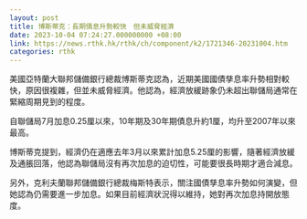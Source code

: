 ```yaml
---
layout: post
title: 博斯蒂克：長期債息升勢較快　但未威脅經濟
date: 2023-10-04 07:24:27.000000000 +08:00
link: https://news.rthk.hk/rthk/ch/component/k2/1721346-20231004.htm
categories: rthk
---
```


美國亞特蘭大聯邦儲備銀行總裁博斯蒂克認為，近期美國國債孳息率升勢相對較快，原因很複雜，但並未威脅經濟。他認為，經濟放緩跡象仍未超出聯儲局通常在緊縮周期見到的程度。

自聯儲局7月加息0.25厘以來，10年期及30年期債息升約1厘，均升至2007年以來最高。

博斯蒂克提到，經濟仍在適應去年3月以來累計加息5.25厘的影響，隨著經濟放緩及通脹回落，他認為聯儲局沒有再次加息的迫切性，可能要很長時期才適合減息。

另外，克利夫蘭聯邦儲備銀行總裁梅斯特表示，關注國債孳息率升勢如何演變，但她認為仍需要進一步加息。如果目前經濟狀況得以維持，她對再次加息持開放態度。
